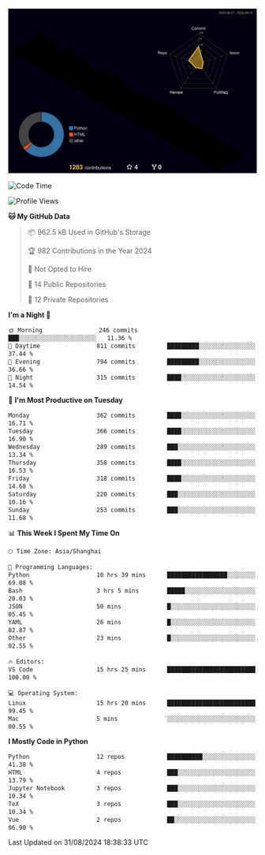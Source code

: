 <!--![](https://raw.githubusercontent.com/BorisYang326/BorisYang326/output/github-contribution-grid-snake-dark.svg) -->
![](./profile-3d-contrib/profile-night-rainbow.svg)
<!--START_SECTION:waka-->
![Code Time](http://img.shields.io/badge/Code%20Time-410%20hrs%2037%20mins-blue)

![Profile Views](http://img.shields.io/badge/Profile%20Views-0-blue)

**🐱 My GitHub Data** 

> 📦 962.5 kB Used in GitHub's Storage 
 > 
> 🏆 982 Contributions in the Year 2024
 > 
> 🚫 Not Opted to Hire
 > 
> 📜 14 Public Repositories 
 > 
> 🔑 12 Private Repositories 
 > 
**I'm a Night 🦉** 

```text
🌞 Morning                246 commits         ███░░░░░░░░░░░░░░░░░░░░░░   11.36 % 
🌆 Daytime                811 commits         █████████░░░░░░░░░░░░░░░░   37.44 % 
🌃 Evening                794 commits         █████████░░░░░░░░░░░░░░░░   36.66 % 
🌙 Night                  315 commits         ████░░░░░░░░░░░░░░░░░░░░░   14.54 % 
```
📅 **I'm Most Productive on Tuesday** 

```text
Monday                   362 commits         ████░░░░░░░░░░░░░░░░░░░░░   16.71 % 
Tuesday                  366 commits         ████░░░░░░░░░░░░░░░░░░░░░   16.90 % 
Wednesday                289 commits         ███░░░░░░░░░░░░░░░░░░░░░░   13.34 % 
Thursday                 358 commits         ████░░░░░░░░░░░░░░░░░░░░░   16.53 % 
Friday                   318 commits         ████░░░░░░░░░░░░░░░░░░░░░   14.68 % 
Saturday                 220 commits         ███░░░░░░░░░░░░░░░░░░░░░░   10.16 % 
Sunday                   253 commits         ███░░░░░░░░░░░░░░░░░░░░░░   11.68 % 
```


📊 **This Week I Spent My Time On** 

```text
🕑︎ Time Zone: Asia/Shanghai

💬 Programming Languages: 
Python                   10 hrs 39 mins      █████████████████░░░░░░░░   69.08 % 
Bash                     3 hrs 5 mins        █████░░░░░░░░░░░░░░░░░░░░   20.03 % 
JSON                     50 mins             █░░░░░░░░░░░░░░░░░░░░░░░░   05.45 % 
YAML                     26 mins             █░░░░░░░░░░░░░░░░░░░░░░░░   02.87 % 
Other                    23 mins             █░░░░░░░░░░░░░░░░░░░░░░░░   02.55 % 

🔥 Editors: 
VS Code                  15 hrs 25 mins      █████████████████████████   100.00 % 

💻 Operating System: 
Linux                    15 hrs 20 mins      █████████████████████████   99.45 % 
Mac                      5 mins              ░░░░░░░░░░░░░░░░░░░░░░░░░   00.55 % 
```

**I Mostly Code in Python** 

```text
Python                   12 repos            ██████████░░░░░░░░░░░░░░░   41.38 % 
HTML                     4 repos             ███░░░░░░░░░░░░░░░░░░░░░░   13.79 % 
Jupyter Notebook         3 repos             ███░░░░░░░░░░░░░░░░░░░░░░   10.34 % 
TeX                      3 repos             ███░░░░░░░░░░░░░░░░░░░░░░   10.34 % 
Vue                      2 repos             ██░░░░░░░░░░░░░░░░░░░░░░░   06.90 % 
```




 Last Updated on 31/08/2024 18:38:33 UTC
<!--END_SECTION:waka-->
